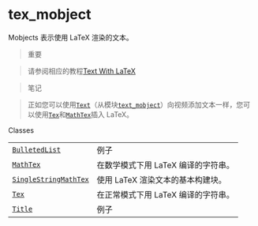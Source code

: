 # tex_mobject 

Mobjects 表示使用 LaTeX 渲染的文本。

> 重要

> 请参阅相应的教程[Text With LaTeX]()

> 笔记

> 正如您可以使用[`Text`]()（从模块[`text_mobject`]()）向视频添加文本一样，您可以使用[`Tex`]()和[`MathTex`]()插入 LaTeX。


Classes

|||
|-|-|
[`BulletedList`]()|例子
[`MathTex`]()|在数学模式下用 LaTeX 编译的字符串。
[`SingleStringMathTex`]()|使用 LaTeX 渲染文本的基本构建块。
[`Tex`]()|在正常模式下用 LaTeX 编译的字符串。
[`Title`]()|例子
